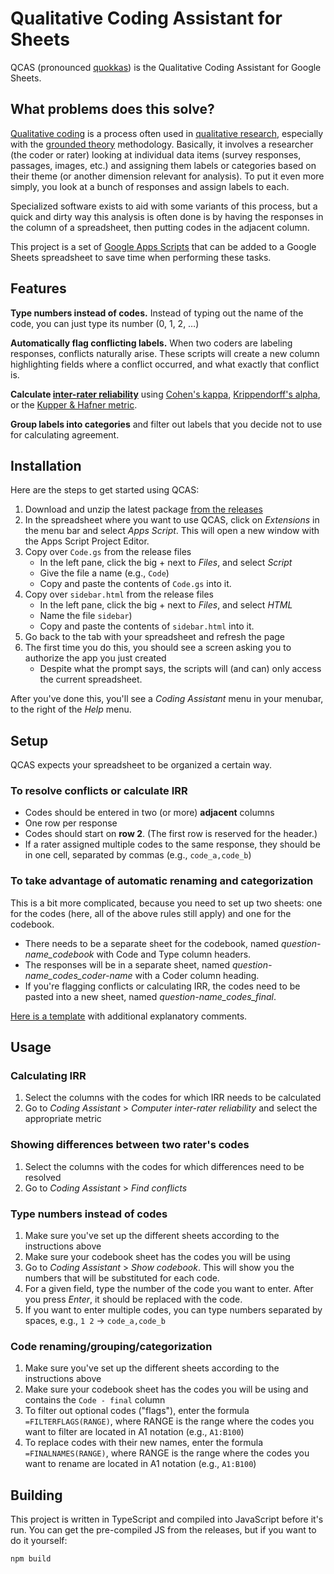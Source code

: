 Qualitative Coding Assistant for Sheets
=======================================

QCAS (pronounced [quokkas](https://en.wikipedia.org/wiki/Quokka)) is the Qualitative Coding Assistant for Google Sheets.

## What problems does this solve?

[Qualitative coding](https://www.cessda.eu/Training/Training-Resources/Library/Data-Management-Expert-Guide/3.-Process/Qualitative-coding) is a process often used in [qualitative research](https://en.wikipedia.org/wiki/Qualitative_research), especially with the [grounded theory](https://en.wikipedia.org/wiki/Grounded_theory) methodology.
Basically, it involves a researcher (the coder or rater) looking at individual data items (survey responses, passages, images, etc.) and assigning them labels or categories based on their theme (or another dimension relevant for analysis). To put it even more simply, you look at a bunch of responses and assign labels to each.

Specialized software exists to aid with some variants of this process, but a quick and dirty way this analysis is often done is by having the responses in the column of a spreadsheet, then putting codes in the adjacent column.

This project is a set of [Google Apps Scripts](https://developers.google.com/apps-script/) that can be added to a Google Sheets spreadsheet to save time when performing these tasks.


## Features

**Type numbers instead of codes.** Instead of typing out the name of the code, you can just type its number (0, 1, 2, …)

**Automatically flag conflicting labels.** When two coders are labeling responses, conflicts naturally arise. These scripts will create a new column highlighting fields where a conflict occurred, and what exactly that conflict is.

**Calculate [inter-rater reliability](https://en.wikipedia.org/wiki/Inter-rater_reliability)** using [Cohen's kappa](https://en.wikipedia.org/wiki/Cohen's_kappa), [Krippendorff's alpha](https://en.wikipedia.org/wiki/Krippendorff's_alpha), or the [Kupper & Hafner metric](https://github.com/nmalkin/kupper_hafner).

**Group labels into categories** and filter out labels that you decide not to use for calculating agreement.


## Installation

Here are the steps to get started using QCAS:

1. Download and unzip the latest package [from the releases](https://github.com/nmalkin/qcas/releases)
2. In the spreadsheet where you want to use QCAS, click on _Extensions_ in the menu bar and select _Apps Script_. This will open a new window with the Apps Script Project Editor.
3. Copy over `Code.gs` from the release files
    - In the left pane, click the big + next to _Files_, and select _Script_
    - Give the file a name (e.g., `Code`) 
    - Copy and paste the contents of `Code.gs` into it.
4. Copy over `sidebar.html` from the release files
    - In the left pane, click the big + next to _Files_, and select _HTML_
    - Name the file `sidebar`)
    - Copy and paste the contents of `sidebar.html` into it.
5. Go back to the tab with your spreadsheet and refresh the page
6. The first time you do this, you should see a screen asking you to authorize the app you just created
    - Despite what the prompt says, the scripts will (and can) only access the current spreadsheet.

After you've done this, you'll see a _Coding Assistant_ menu in your menubar, to the right of the _Help_ menu.


## Setup

QCAS expects your spreadsheet to be organized a certain way.

### To resolve conflicts or calculate IRR

- Codes should be entered in two (or more) **adjacent** columns
- One row per response
- Codes should start on **row 2**. (The first row is reserved for the header.)
- If a rater assigned multiple codes to the same response, they should be in one cell, separated by commas (e.g., `code_a,code_b`)

### To take advantage of automatic renaming and categorization

This is a bit more complicated, because you need to set up two sheets: one for the codes (here, all of the above rules still apply) and one for the codebook.

- There needs to be a separate sheet for the codebook, named *question-name_codebook* with Code and Type column headers.
- The responses will be in a separate sheet, named *question-name_codes_coder-name* with a Coder column heading.
- If you're flagging conflicts or calculating IRR, the codes need to be pasted into a new sheet, named *question-name_codes_final*.

[Here is a template](https://docs.google.com/spreadsheets/d/1EfjeXCM1tmDtuazxIvYET2FKieVNgM2jkuYws83mWq4) with additional explanatory comments.


## Usage

### Calculating IRR

1. Select the columns with the codes for which IRR needs to be calculated
2. Go to _Coding Assistant_ > _Computer inter-rater reliability_ and select the appropriate metric

### Showing differences between two rater's codes

1. Select the columns with the codes for which differences need to be resolved
2. Go to _Coding Assistant_ > _Find conflicts_

### Type numbers instead of codes

1. Make sure you've set up the different sheets according to the instructions above
2. Make sure your codebook sheet has the codes you will be using
3. Go to _Coding Assistant_ > _Show codebook_. This will show you the numbers that will be substituted for each code.
4. For a given field, type the number of the code you want to enter. After you press _Enter_, it should be replaced with the code.
5. If you want to enter multiple codes, you can type numbers separated by spaces, e.g., `1 2` -> `code_a,code_b`

### Code renaming/grouping/categorization

1. Make sure you've set up the different sheets according to the instructions above
2. Make sure your codebook sheet has the codes you will be using and contains the `Code - final` column
3. To filter out optional codes ("flags"), enter the formula `=FILTERFLAGS(RANGE)`, where RANGE is the range where the codes you want to filter are located in A1 notation (e.g., `A1:B100`)
4. To replace codes with their new names, enter the formula `=FINALNAMES(RANGE)`, where RANGE is the range where the codes you want to rename are located in A1 notation (e.g., `A1:B100`)


## Building

This project is written in TypeScript and compiled into JavaScript before it's run. You can get the pre-compiled JS from the releases, but if you want to do it yourself:

    npm build

